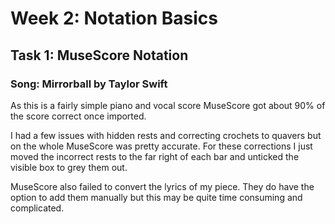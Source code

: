 # Week 2: Notation Basics
## Task 1: MuseScore Notation
### Song: Mirrorball by Taylor Swift
As this is a fairly simple piano and vocal score MuseScore got about 90% of the score correct once imported. 

I had a few issues with hidden rests and correcting crochets to quavers but on the whole MuseScore was pretty accurate. For these corrections I just moved the incorrect rests to the far right of each bar and unticked the visible box to grey them out. 

MuseScore also failed to convert the lyrics of my piece. They do have the option to add them manually but this may be quite time consuming and complicated.


